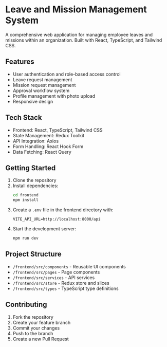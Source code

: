 # Leave and Mission Management System

A comprehensive web application for managing employee leaves and missions within an organization. Built with React, TypeScript, and Tailwind CSS.

## Features

- User authentication and role-based access control
- Leave request management
- Mission request management
- Approval workflow system
- Profile management with photo upload
- Responsive design

## Tech Stack

- Frontend: React, TypeScript, Tailwind CSS
- State Management: Redux Toolkit
- API Integration: Axios
- Form Handling: React Hook Form
- Data Fetching: React Query

## Getting Started

1. Clone the repository
2. Install dependencies:
   ```bash
   cd frontend
   npm install
   ```
3. Create a `.env` file in the frontend directory with:
   ```
   VITE_API_URL=http://localhost:8000/api
   ```
4. Start the development server:
   ```bash
   npm run dev
   ```

## Project Structure

- `/frontend/src/components` - Reusable UI components
- `/frontend/src/pages` - Page components
- `/frontend/src/services` - API services
- `/frontend/src/store` - Redux store and slices
- `/frontend/src/types` - TypeScript type definitions

## Contributing

1. Fork the repository
2. Create your feature branch
3. Commit your changes
4. Push to the branch
5. Create a new Pull Request 